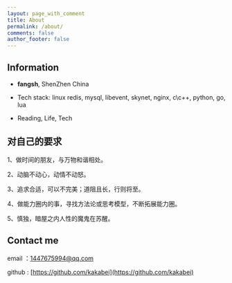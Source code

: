```yaml
---
layout: page_with_comment
title: About
permalink: /about/
comments: false
author_footer: false
---
```


## Information

* **fangsh**, ShenZhen China

* Tech stack: linux redis, mysql, libevent, skynet, nginx, c\c++, python, go, lua

* Reading, Life, Tech

## 对自己的要求

1、做时间的朋友，与万物和谐相处。

2、动脑不动心，动情不动怒。

3、追求合适，可以不完美；道阻且长，行则将至。

4、做能力圈内的事，寻找方法论或思考模型，不断拓展能力圈。

5、慎独，暗屋之内人性的魔鬼在苏醒。


## Contact me

email ：1447675994@qq.com

github : [https://github.com/kakabei](https://github.com/kakabei)


 
